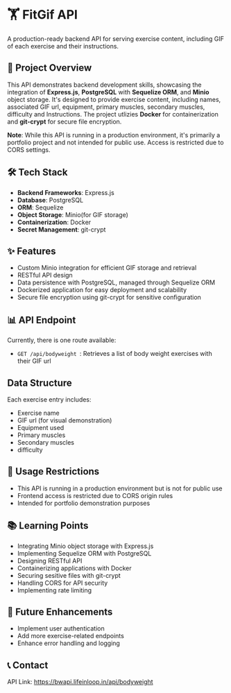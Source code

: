 # 🏋️ FitGif API

A production-ready backend API for serving exercise content, including GIF of each exercise and their instructions.

## 🚀 Project Overview

This API demonstrates backend development skills, showcasing the integration of **Express.js**, **PostgreSQL** with **Sequelize ORM**, and **Minio** object storage.
It's designed to provide exercise content, including names, associated GIF url, equipment, primary muscles, secondary muscles, difficulty and Instructions. The project
utlizies **Docker** for containerization and **git-crypt** for secure file encryption.

**Note**: While this API is running in a production environment, it's primarily a portfolio project and not intended for public use. Access is restricted due to CORS settings.

## 🛠️ Tech Stack

- **Backend Frameworks**: Express.js
- **Database**: PostgreSQL
- **ORM**: Sequelize
- **Object Storage**: Minio(for GIF storage)
- **Containerization**: Docker
- **Secret Management**: git-crypt

## ✨ Features

- Custom Minio integration for efficient GIF storage and retrieval
- RESTful API design
- Data persistence with PostgreSQL, managed through Sequelize ORM
- Dockerized application for easy deployment and scalability
- Secure file encryption using git-crypt for sensitive configuration

## 📊 API Endpoint

Currently, there is one route available:

- `GET /api/bodyweight `: Retrieves a list of body weight exercises with their GIF url

## Data Structure

Each exercise entry includes:

- Exercise name
- GIF url (for visual demonstration)
- Equipment used
- Primary muscles
- Secondary muscles
- difficulty

## 🚫 Usage Restrictions

- This API is running in a production environment but is not for public use
- Frontend access is restricted due to CORS origin rules
- Intended for portfolio demonstration purposes

## 📚 Learning Points

- Integrating Minio object storage with Express.js
- Implementing Sequelize ORM with PostgreSQL
- Designing RESTful API
- Containerizing applications with Docker
- Securing sesitive files with git-crypt
- Handling CORS for API security
- Implementing rate limiting

## 🔮 Future Enhancements

- Implement user authentication
- Add more exercise-related endpoints
- Enhance error handling and logging

## 📞 Contact

API Link: https://bwapi.lifeinloop.in/api/bodyweight
